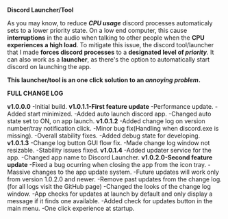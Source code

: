 **Discord Launcher/Tool**

As you may know, to reduce **_CPU usage_** discord processes automaticaly sets to a lower priority state. On a low end computer, this cause **interruptions** in the audio when talking to other people when the **CPU experiences a high load**. To mitigate this issue, the discord tool/launcher that I made **forces discord processes** to a **designated level of _priority_**. It can also work as a **launcher**, as there's the option to automatically start discord on launching the app.


**This launcher/tool is an one click solution to an _annoying problem_.**


**FULL CHANGE LOG**

**v1.0.0.0**
-Initial build.
**v1.0.1.1-First feature update**
-Performance update.
-Added start minimized.
-Added auto launch discord app.
-Changed auto state set to ON, on app launch.
**v1.0.1.2**
-Added change log on version number/tray notification click.
-Minor bug fix(Handling when discord.exe is missing).
-Overall stability fixes.
-Added debug state for developing.
**v1.0.1.3**
-Change log button GUI flow fix.
-Made change log window not resizable.
-Stability issues fixed.
**v1.0.1.4**
-Added updater service for the app.
-Changed app name to Discord Launcher.
**v1.0.2.0-Second feature update**
-Fixed a bug ocurring when closing the app from the icon tray.
-Massive changes to the app update system.
-Future updates will work only from version 1.0.2.0 and newer.
-Remove past updates from the change log.(for all logs visit the GitHub page) 
-Changed the looks of the change log window.
-App checks for updates at launch by default and only display a message if
it finds one available.
-Added check for updates button in the main menu.
-One click experience at startup.

